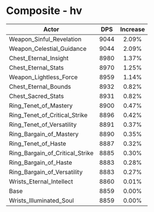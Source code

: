 # Composite - hv
| Actor | DPS | Increase |
|---|:---:|:---:|
|Weapon_Sinful_Revelation|9044|2.09%|
|Weapon_Celestial_Guidance|9044|2.09%|
|Chest_Eternal_Insight|8980|1.37%|
|Chest_Eternal_Stats|8970|1.25%|
|Weapon_Lightless_Force|8959|1.14%|
|Chest_Eternal_Bounds|8932|0.82%|
|Chest_Sacred_Stats|8931|0.82%|
|Ring_Tenet_of_Mastery|8900|0.47%|
|Ring_Tenet_of_Critical_Strike|8896|0.42%|
|Ring_Tenet_of_Versatility|8891|0.37%|
|Ring_Bargain_of_Mastery|8890|0.35%|
|Ring_Tenet_of_Haste|8887|0.32%|
|Ring_Bargain_of_Critical_Strike|8885|0.30%|
|Ring_Bargain_of_Haste|8883|0.28%|
|Ring_Bargain_of_Versatility|8883|0.27%|
|Wrists_Eternal_Intellect|8860|0.01%|
|Base|8859|0.00%|
|Wrists_Illuminated_Soul|8859|0.00%|
